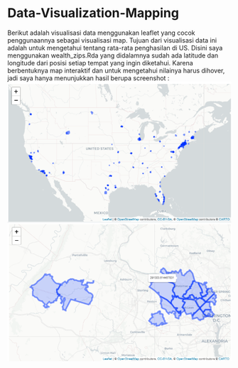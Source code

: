 # Data-Visualization-Mapping
Berikut adalah visualisasi data menggunakan leaflet yang cocok penggunaannya sebagai visualisasi map. Tujuan dari visualisasi data ini adalah untuk mengetahui tentang rata-rata penghasilan di US.
Disini saya menggunakan wealth_zips.Rda yang didalamnya sudah ada latitude dan longitude dari posisi setiap tempat yang ingin diketahui.
Karena berbentuknya map interaktif dan untuk mengetahui nilainya harus dihover, jadi saya hanya menunjukkan hasil  berupa screenshot :
![alt text](https://github.com/irsyadnrs/Data-Visualization-Mapping/blob/65ded86c809a883f7d0bf8821303761bebc09711/leaflet_capt1.PNG)
![alt text](https://github.com/irsyadnrs/Data-Visualization-Mapping/blob/65ded86c809a883f7d0bf8821303761bebc09711/leaflet_capt2.png)
